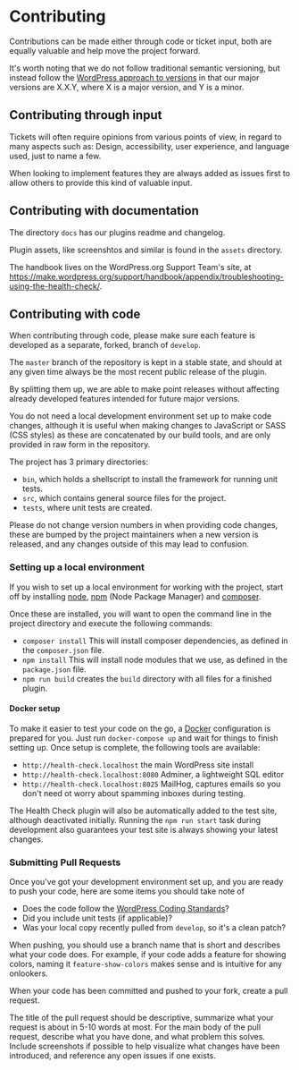 # Contributing

Contributions can be made either through code or ticket input, both are equally valuable and 
help move the project forward.

It's worth noting that we do not follow traditional semantic versioning, but instead follow the
[WordPress approach to versions](https://make.wordpress.org/core/handbook/about/release-cycle/version-numbering/)
in that our major versions are X.X.Y, where X is a major version, and Y is a minor.


## Contributing through input

Tickets will often require opinions from various points of view, in regard to many aspects such as:
Design, accessibility, user experience, and language used, just to name a few.

When looking to implement features they are always added as issues first to allow others to provide
this kind of valuable input.


## Contributing with documentation
The directory `docs` has our plugins readme and changelog.

Plugin assets, like screenshtos and similar is found in the `assets` directory.

The handbook lives on the WordPress.org Support Team's site, at https://make.wordpress.org/support/handbook/appendix/troubleshooting-using-the-health-check/.


## Contributing with code

When contributing through code, please make sure each feature is developed as a separate, forked, branch of `develop`.

The `master` branch of the repository is kept in a stable state, and should at any given time always be the most recent public release of the plugin.

By splitting them up, we are able to make point releases without affecting already developed features intended for future major versions.

You do not need a local development environment set up to make code changes, although it is useful
when making changes to JavaScript or SASS (CSS styles) as these are concatenated by our build tools,
and are only provided in raw form in the repository.

The project has 3 primary directories:
- `bin`, which holds a shellscript to install the framework for running unit tests.
- `src`, which contains general source files for the project.
- `tests`, where unit tests are created. 

Please do not change version numbers in when providing code changes, these are bumped by the project 
maintainers when a new version is released, and any changes outside of this may lead to confusion.


### Setting up a local environment

If you wish to set up a local environment for working with the project, start off by installing 
[node](https://nodejs.org), [npm](https://www.npmjs.com) (Node Package Manager) 
and [composer](https://getcomposer.org).

Once these are installed, you will want to open the command line in the project directory and
execute the following commands:
- `composer install` This will install composer dependencies, as defined in the `composer.json` file.
- `npm install` This will install node modules that we use, as defined in the `package.json` file.
- `npm run build` creates the `build` directory with all files for a finished plugin.

#### Docker setup
 To make it easier to test your code on the go, a [Docker](https://www.docker.com/) configuration is prepared for you.
 Just run `docker-compose up` and wait for things to finish setting up. Once setup is complete, the following tools are available:
 - `http://health-check.localhost` the main WordPress site install
 - `http://health-check.localhost:8080` Adminer, a lightweight SQL editor
 - `http://health-check.localhost:8025` MailHog, captures emails so you don't need ot worry about spamming inboxes during testing.
 
The Health Check plugin will also be automatically added to the test site, although deactivated initially. Running the `npm run start` task during development also guarantees your test site is always showing your latest changes.

### Submitting Pull Requests

Once you've got your development environment set up, and you are ready to push your code, here
are some items you should take note of
- Does the code follow the [WordPress Coding Standards](https://make.wordpress.org/core/handbook/best-practices/coding-standards/)?
- Did you include unit tests (if applicable)?
- Was your local copy recently pulled from `develop`, so it's a clean patch?

When pushing, you should use a branch name that is short and describes what your code does.
For example, if your code adds a feature for showing colors, naming it `feature-show-colors` makes
sense and is intuitive for any onlookers.

When your code has been committed and pushed to your fork, create a pull request.

The title of the pull request should be descriptive, summarize what your request is about in 5-10 words at most.
For the main body of the pull request, describe what you have done, and what problem this solves.
Include screenshots if possible to help visualize what changes have been introduced, and reference any open
issues if one exists.
